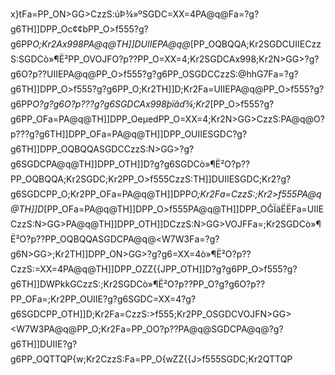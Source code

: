 x}tFa=PP_ON>GG>CzzS:úÞ¾»ºSGDC=XX=4PA@q@Fa=?g?g6TH]]DPP_Oc¢¢bPP_O>f555?g?g6PP_O;Kr2Ax998PA@q@TH]]DUIIEPA@q@\_[PP_OQBQQA;Kr2SGDCUIIECzzS:SGDCò»¶Ë²PP_OVOJFO?p??PP_O=XX=4;Kr2SGDCAx998;Kr2N>GG>?g?g6O?p??UIIEPA@q@PP_O>f555?g?g6PP_OSGDCCzzS:@hhG7Fa=?g?g6TH]]DPP_O>f555?g?g6PP_O;Kr2TH]]D;Kr2Fa=UIIEPA@q@PP_O>f555?g?g6PP_O?g?g6O?p???g?g6SGDCAx998þïâď¾;Kr2\_[PP_O>f555?g?g6PP_OFa=PA@q@TH]]DPP_OeµedPP_O=XX=4;Kr2N>GG>CzzS:PA@q@O?p???g?g6TH]]DPP_OFa=PA@q@TH]]DPP_OUIIESGDC?g?g6TH]]DPP_OQBQQASGDCCzzS:N>GG>?g?g6SGDCPA@q@TH]]DPP_OTH]]D?g?g6SGDCò»¶Ë²O?p??PP_OQBQQA;Kr2SGDC;Kr2PP_O>f555CzzS:TH]]DUIIESGDC;Kr2?g?g6SGDCPP_O;Kr2PP_OFa=PA@q@TH]]DPP_O;Kr2Fa=CzzS:;Kr2>f555PA@q@TH]]D\_[PP_OFa=PA@q@TH]]DPP_O>f555PA@q@TH]]DPP_OĜÏäËËFa=UIIECzzS:N>GG>PA@q@TH]]DPP_OTH]]DCzzS:N>GG>VOJFFa=;Kr2SGDCò»¶Ë²O?p??PP_OQBQQASGDCPA@q@<W7W3Fa=?g?g6N>GG>;Kr2TH]]DPP_ON>GG>?g?g6=XX=4ò»¶Ë²O?p??CzzS:=XX=4PA@q@TH]]DPP_OZZ{{JPP_OTH]]D?g?g6PP_O>f555?g?g6TH]]DWPkkGCzzS:;Kr2SGDCò»¶Ë²O?p??PP_O?g?g6O?p??PP_OFa=;Kr2PP_OUIIE?g?g6SGDC=XX=4?g?g6SGDCPP_OTH]]D;Kr2Fa=CzzS:>f555;Kr2PP_OSGDCVOJFN>GG><W7W3PA@q@PP_O;Kr2Fa=PP_OO?p??PA@q@SGDCPA@q@?g?g6TH]]DUIIE?g?g6PP_OQTTQP{w;Kr2CzzS:Fa=PP_O{wZZ{{J>f555SGDC;Kr2QTTQP